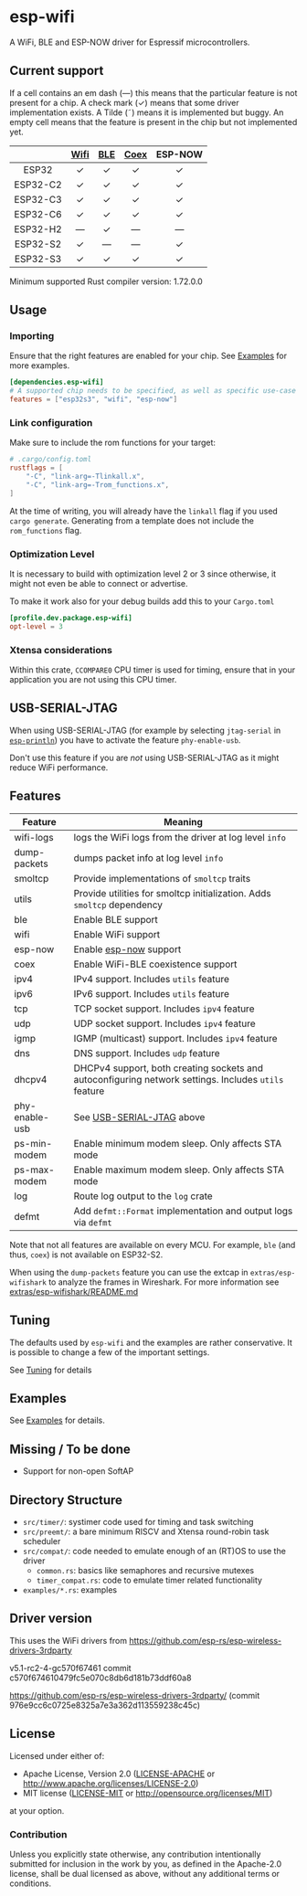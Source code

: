 # esp-wifi

A WiFi, BLE and ESP-NOW driver for Espressif microcontrollers.

## Current support

If a cell contains an em dash (&mdash;) this means that the particular feature is not present for a chip. A check mark (✓) means that some driver implementation exists. A Tilde (&tilde;) means it is implemented but buggy. An empty cell means that the feature is present in the chip but not implemented yet.

|          | [Wifi](https://github.com/esp-rs/esp-wifi/issues/94) | [BLE](https://github.com/esp-rs/esp-wifi/issues/93) | [Coex](https://github.com/esp-rs/esp-wifi/issues/92) | ESP-NOW |
| :------: | :--------------------------------------------------: | :-------------------------------------------------: | :--------------------------------------------------: | :-----: |
|  ESP32   |                          ✓                           |                          ✓                          |                          ✓                           |    ✓    |
| ESP32-C2 |                          ✓                           |                          ✓                          |                          ✓                           |    ✓    |
| ESP32-C3 |                          ✓                           |                          ✓                          |                          ✓                           |    ✓    |
| ESP32-C6 |                          ✓                           |                          ✓                          |                          ✓                           |    ✓    |
| ESP32-H2 |                       &mdash;                        |                          ✓                          |                       &mdash;                        | &mdash; |
| ESP32-S2 |                          ✓                           |                       &mdash;                       |                       &mdash;                        |    ✓    |
| ESP32-S3 |                          ✓                           |                          ✓                          |                          ✓                           |    ✓    |

Minimum supported Rust compiler version: 1.72.0.0

## Usage

### Importing

Ensure that the right features are enabled for your chip. See [Examples] for more examples.

```toml
[dependencies.esp-wifi]
# A supported chip needs to be specified, as well as specific use-case features
features = ["esp32s3", "wifi", "esp-now"]
```

### Link configuration

Make sure to include the rom functions for your target:

```toml
# .cargo/config.toml
rustflags = [
    "-C", "link-arg=-Tlinkall.x",
    "-C", "link-arg=-Trom_functions.x",
]
```
At the time of writing, you will already have the `linkall` flag if you used `cargo generate`. Generating from a template does not include the `rom_functions` flag.


### Optimization Level

It is necessary to build with optimization level 2 or 3 since otherwise, it might not even be able to connect or advertise.

To make it work also for your debug builds add this to your `Cargo.toml`

```toml
[profile.dev.package.esp-wifi]
opt-level = 3
```

### Xtensa considerations

Within this crate, `CCOMPARE0` CPU timer is used for timing, ensure that in your application you are not using this CPU timer.

## USB-SERIAL-JTAG

When using USB-SERIAL-JTAG (for example by selecting `jtag-serial` in [`esp-println`](https://crates.io/crates/esp-println)) you have to activate the feature `phy-enable-usb`.

Don't use this feature if you are _not_ using USB-SERIAL-JTAG as it might reduce WiFi performance.

## Features

| Feature        | Meaning                                                                                              |
| -------------- | ---------------------------------------------------------------------------------------------------- |
| wifi-logs      | logs the WiFi logs from the driver at log level `info`                                               |
| dump-packets   | dumps packet info at log level `info`                                                                |
| smoltcp        | Provide implementations of `smoltcp` traits                                                          |
| utils          | Provide utilities for smoltcp initialization. Adds `smoltcp` dependency                              |
| ble            | Enable BLE support                                                                                   |
| wifi           | Enable WiFi support                                                                                  |
| esp-now        | Enable [esp-now](https://www.espressif.com/en/solutions/low-power-solutions/esp-now) support         |
| coex           | Enable WiFi-BLE coexistence support                                                                  |
| ipv4           | IPv4 support. Includes `utils` feature                                                               |
| ipv6           | IPv6 support. Includes `utils` feature                                                               |
| tcp            | TCP socket support. Includes `ipv4` feature                                                          |
| udp            | UDP socket support. Includes `ipv4` feature                                                          |
| igmp           | IGMP (multicast) support. Includes `ipv4` feature                                                    |
| dns            | DNS support. Includes `udp` feature                                                                  |
| dhcpv4         | DHCPv4 support, both creating sockets and autoconfiguring network settings. Includes `utils` feature |
| phy-enable-usb | See [USB-SERIAL-JTAG](#usb-serial-jtag) above                                                        |
| ps-min-modem   | Enable minimum modem sleep. Only affects STA mode                                                    |
| ps-max-modem   | Enable maximum modem sleep. Only affects STA mode                                                    |
| log            | Route log output to the `log` crate                                                                  |
| defmt          | Add `defmt::Format` implementation and output logs via `defmt`                                       |

Note that not all features are available on every MCU. For example, `ble` (and thus, `coex`) is not available on ESP32-S2.

When using the `dump-packets` feature you can use the extcap in `extras/esp-wifishark` to analyze the frames in Wireshark.
For more information see [extras/esp-wifishark/README.md](../extras/esp-wifishark/README.md)

## Tuning

The defaults used by `esp-wifi` and the examples are rather conservative. It is possible to change a few of the important settings.

See [Tuning](https://github.com/esp-rs/esp-wifi/blob/main/esp-wifi/docs/tuning.md) for details

## Examples

See [Examples] for details.

[Examples]: https://github.com/esp-rs/esp-wifi/blob/main/esp-wifi/docs/examples.md

## Missing / To be done

- Support for non-open SoftAP

## Directory Structure

- `src/timer/`: systimer code used for timing and task switching
- `src/preemt/`: a bare minimum RISCV and Xtensa round-robin task scheduler
- `src/compat/`: code needed to emulate enough of an (RT)OS to use the driver
  - `common.rs`: basics like semaphores and recursive mutexes
  - `timer_compat.rs`: code to emulate timer related functionality
- `examples/*.rs`: examples

## Driver version

This uses the WiFi drivers from https://github.com/esp-rs/esp-wireless-drivers-3rdparty

v5.1-rc2-4-gc570f67461 commit c570f674610479fc5e070c8db6d181b73ddf60a8

https://github.com/esp-rs/esp-wireless-drivers-3rdparty/ (commit 976e9cc6c0725e8325a7e3a362d113559238c45c)

## License

Licensed under either of:

- Apache License, Version 2.0 ([LICENSE-APACHE](LICENSE-APACHE) or http://www.apache.org/licenses/LICENSE-2.0)
- MIT license ([LICENSE-MIT](LICENSE-MIT) or http://opensource.org/licenses/MIT)

at your option.

### Contribution

Unless you explicitly state otherwise, any contribution intentionally submitted for inclusion in
the work by you, as defined in the Apache-2.0 license, shall be dual licensed as above, without
any additional terms or conditions.

